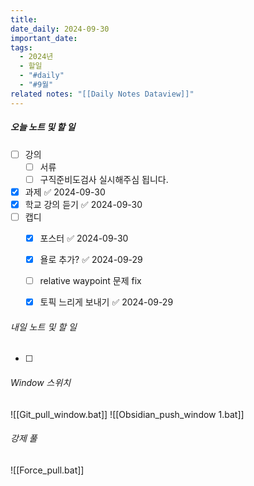 ```yaml
---
title: 
date_daily: 2024-09-30
important_date: 
tags:
  - 2024년
  - 할일
  - "#daily"
  - "#9월"
related notes: "[[Daily Notes Dataview]]"
---
```

##### 오늘 노트 및 할 일 
- [ ]  강의
	- [ ] 서류
	- [ ] 구직준비도검사 실시해주심 됩니다.  
- [x] 과제 ✅ 2024-09-30
- [x] 학교 강의 듣기 ✅ 2024-09-30
- [ ] 캡디
	- [x] 포스터 ✅ 2024-09-30
	- [x] 욜로 추가? ✅ 2024-09-29
	- [ ] relative waypoint 문제 fix
	- [x] 토픽 느리게 보내기 ✅ 2024-09-29




###### 내일 노트 및 할 일
- [ ] 


######  Window 스위치
![[Git_pull_window.bat]]
![[Obsidian_push_window 1.bat]]



###### 강제 풀
![[Force_pull.bat]]
